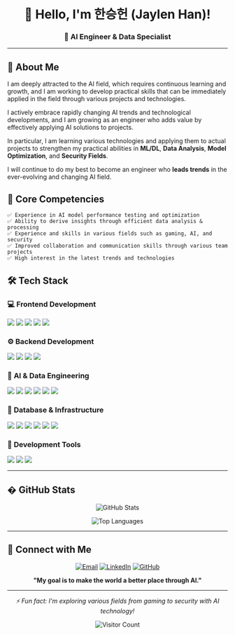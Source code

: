 <div align="center">
  
# 👋 Hello, I'm 한승헌 (Jaylen Han)!

### 🚀 AI Engineer & Data Specialist

</div>

---

## 🎯 About Me

I am deeply attracted to the AI field, which requires continuous learning and growth, and I am working to develop practical skills that can be immediately applied in the field through various projects and technologies.

I actively embrace rapidly changing AI trends and technological developments, and I am growing as an engineer who adds value by effectively applying AI solutions to projects.

In particular, I am learning various technologies and applying them to actual projects to strengthen my practical abilities in **ML/DL**, **Data Analysis**, **Model Optimization**, and **Security Fields**.

I will continue to do my best to become an engineer who **leads trends** in the ever-evolving and changing AI field.

## 💪 Core Competencies

```
✅ Experience in AI model performance testing and optimization
✅ Ability to derive insights through efficient data analysis & processing
✅ Experience and skills in various fields such as gaming, AI, and security
✅ Improved collaboration and communication skills through various team projects
✅ High interest in the latest trends and technologies
```

## 🛠️ Tech Stack

### 💻 **Frontend Development**
<div>
<img src="https://img.shields.io/badge/React-61DAFB?style=for-the-badge&logo=React&logoColor=black"/> 
<img src="https://img.shields.io/badge/HTML5-E34F26.svg?style=for-the-badge&logo=html5&logoColor=white"/>
<img src="https://img.shields.io/badge/CSS3-1572B6?style=for-the-badge&logo=css3&logoColor=white"/>
<img src="https://img.shields.io/badge/NPM-%23CB3837.svg?style=for-the-badge&logo=npm&logoColor=white"/>
<img src="https://img.shields.io/badge/Figma-F24E1E.svg?style=for-the-badge&logo=Figma&logoColor=white"/>
</div>

### ⚙️ **Backend Development**
<div>
<img src="https://img.shields.io/badge/Django-092E20.svg?style=for-the-badge&logo=django&logoColor=white"/>
<img src="https://img.shields.io/badge/FastAPI-009688?style=for-the-badge&logo=fastapi&logoColor=white">
<img src="https://img.shields.io/badge/uWSGI-6E3C93.svg?style=for-the-badge&logoColor=white"/>
<img src="https://img.shields.io/badge/Postman-FF6C37?style=for-the-badge&logo=postman&logoColor=white"/>
</div>

### 🤖 **AI & Data Engineering**
<div>
<img src="https://img.shields.io/badge/Python-3776AB?style=for-the-badge&logo=python&logoColor=white">
<img src="https://img.shields.io/badge/PyTorch-EE4C2C?style=for-the-badge&logo=pytorch&logoColor=white">
<img src="https://img.shields.io/badge/Pandas-150458?style=for-the-badge&logo=pandas&logoColor=white">
<img src="https://img.shields.io/badge/NumPy-013243?style=for-the-badge&logo=numpy&logoColor=white">
<img src="https://img.shields.io/badge/OpenCV-5C3EE8.svg?style=for-the-badge&logo=opencv&logoColor=white"/>
<img src="https://img.shields.io/badge/Groq-000000.svg?style=for-the-badge&logoColor=white"/>
</div>

### 💾 **Database & Infrastructure**
<div>
<img src="https://img.shields.io/badge/PostgreSQL-4169E1?style=for-the-badge&logo=postgresql&logoColor=white">
<img src="https://img.shields.io/badge/pgvector-4169E1?style=for-the-badge&logo=postgresql&logoColor=white">
<img src="https://img.shields.io/badge/DBeaver-372923.svg?style=for-the-badge&logoColor=white"/>
<img src="https://img.shields.io/badge/Cloud_SQL-4285F4.svg?style=for-the-badge&logo=googlecloud&logoColor=white"/>
<img src="https://img.shields.io/badge/GCP_VM-4285F4.svg?style=for-the-badge&logo=googlecloud&logoColor=white"/>
<img src="https://img.shields.io/badge/GCS-4285F4.svg?style=for-the-badge&logo=googlecloud&logoColor=white"/>
</div>

### 🔧 **Development Tools**
<div>
<img src="https://img.shields.io/badge/Git-%23F05033.svg?style=for-the-badge&logo=git&logoColor=white"/>
<img src="https://img.shields.io/badge/GitHub-%23121011.svg?style=for-the-badge&logo=github&logoColor=white"/>
<img src="https://img.shields.io/badge/Notion-%23000000.svg?style=for-the-badge&logo=notion&logoColor=white"/>
</div>

---

## � GitHub Stats

<div align="center">
  
![GitHub Stats](https://github-readme-stats.vercel.app/api?username=JaylenHan&show_icons=true&theme=tokyonight&hide_border=true)

![Top Languages](https://github-readme-stats.vercel.app/api/top-langs/?username=JaylenHan&layout=compact&theme=tokyonight&hide_border=true)

</div>

---

## 🤝 Connect with Me

<div align="center">
  
[![Email](https://img.shields.io/badge/Email-D14836?style=for-the-badge&logo=gmail&logoColor=white)](mailto:skunkhan77@gmail.com)
[![LinkedIn](https://img.shields.io/badge/LinkedIn-0077B5?style=for-the-badge&logo=linkedin&logoColor=white)](https://www.linkedin.com/in/%EC%8A%B9%ED%97%8C-%ED%95%9C-a450792a3/)
[![GitHub](https://img.shields.io/badge/GitHub-100000?style=for-the-badge&logo=github&logoColor=white)](https://github.com/JaylenHan)

**"My goal is to make the world a better place through AI."**

</div>

---

<div align="center">
  
*⚡ Fun fact: I'm exploring various fields from gaming to security with AI technology!*

![Visitor Count](https://komarev.com/ghpvc/?username=JaylenHan&color=brightgreen&style=for-the-badge)

</div>
<!--
**JaylenHan/JaylenHan** is a ✨ _special_ ✨ repository because its `README.md` (this file) appears on your GitHub profile.

Here are some ideas to get you started:

- 🔭 I’m currently working on ...
- 🌱 I’m currently learning ...
- 👯 I’m looking to collaborate on ...
- 🤔 I’m looking for help with ...
- 💬 Ask me about ...
- 📫 How to reach me: ...
- 😄 Pronouns: ...
- ⚡ Fun fact: ...
-->
